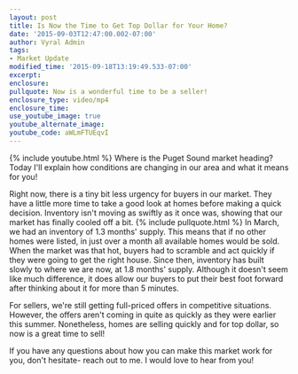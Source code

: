 ```yaml
---
layout: post
title: Is Now the Time to Get Top Dollar for Your Home?
date: '2015-09-03T12:47:00.002-07:00'
author: Vyral Admin
tags:
- Market Update
modified_time: '2015-09-18T13:19:49.533-07:00'
excerpt:
enclosure:
pullquote: Now is a wonderful time to be a seller!
enclosure_type: video/mp4
enclosure_time:
use_youtube_image: true
youtube_alternate_image:
youtube_code: aWLmFTUEqvI
---
```

{% include youtube.html %}
Where is the Puget Sound market heading? Today I'll explain how conditions are changing in our area and what it means for you!

Right now, there is a tiny bit less urgency for buyers in our market. They have a little more time to take a good look at homes before making a quick decision. Inventory isn't moving as swiftly as it once was, showing that our market has finally cooled off a bit.
{% include pullquote.html %}
In March, we had an inventory of 1.3 months' supply. This means that if no other homes were listed, in just over a month all available homes would be sold. When the market was that hot, buyers had to scramble and act quickly if they were going to get the right house. Since then, inventory has built slowly to where we are now, at 1.8 months' supply. Although it doesn't seem like much difference, it does allow our buyers to put their best foot forward after thinking about it for more than 5 minutes.

For sellers, we're still getting full-priced offers in competitive situations. However, the offers aren't coming in quite as quickly as they were earlier this summer. Nonetheless, homes are selling quickly and for top dollar, so now is a great time to sell!

If you have any questions about how you can make this market work for you, don't hesitate- reach out to me. I would love to hear from you!
